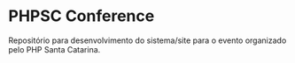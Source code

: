 PHPSC Conference
================

Repositório para desenvolvimento do sistema/site para o evento organizado pelo PHP Santa Catarina.
